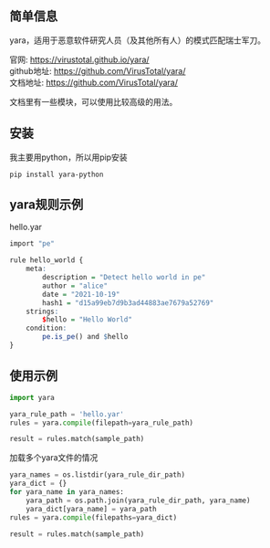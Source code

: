 ## 简单信息
yara，适用于恶意软件研究人员（及其他所有人）的模式匹配瑞士军刀。  

官网: https://virustotal.github.io/yara/  
github地址: https://github.com/VirusTotal/yara/  
文档地址: https://github.com/VirusTotal/yara/  

文档里有一些模块，可以使用比较高级的用法。  


## 安装
我主要用python，所以用pip安装  
```
pip install yara-python
```


## yara规则示例
hello.yar  
```r
import "pe"

rule hello_world {
    meta:
        description = "Detect hello world in pe"
        author = "alice"
        date = "2021-10-19"
        hash1 = "d15a99eb7d9b3ad44883ae7679a52769"
    strings:
        $hello = "Hello World"
    condition:
        pe.is_pe() and $hello
}
```

## 使用示例
```python
import yara

yara_rule_path = 'hello.yar'
rules = yara.compile(filepath=yara_rule_path)

result = rules.match(sample_path)
```

加载多个yara文件的情况  
```python
yara_names = os.listdir(yara_rule_dir_path)
yara_dict = {}
for yara_name in yara_names:
    yara_path = os.path.join(yara_rule_dir_path, yara_name)
    yara_dict[yara_name] = yara_path
rules = yara.compile(filepaths=yara_dict)

result = rules.match(sample_path)
```
